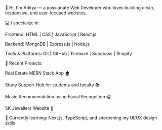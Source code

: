 👋 Hi, I'm Aditya — a passionate Web Developer who loves building clean, responsive, and user-focused websites.

💻 I specialize in:

Frontend: HTML | CSS | JavaScript | React.js

Backend: MongoDB | Express.js | Node.js

Tools & Platforms: Git | GitHub | Firebase | Supabase | Shopify


🚀 Recent Projects:

Real Estate MERN Stack App 🏠

Study Support Hub for students and faculty 📚

Music Recommendation using Facial Recognition 🎧

SK Jewellers Website 💍


🌱 Currently learning: Next.js, TypeScript, and sharpening my UI/UX design skills

<!---
adii2411/adii2411 is a ✨ special ✨ repository because its `README.md` (this file) appears on your GitHub profile.
You can click the Preview link to take a look at your changes.
--->
